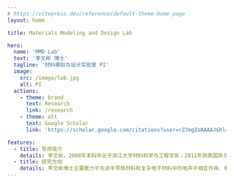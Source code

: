 ```yaml
---
# https://vitepress.dev/reference/default-theme-home-page
layout: home

title: Materials Modeling and Design Lab

hero:
  name: 'MMD Lab'
  text: '李文彬 博士'
  tagline: '材料模拟与设计实验室 PI'
  image:
    src: /image/lwb.jpg
    alt: PI
  actions:
    - theme: brand
      text: Research
      link: /research
    - theme: alt
      text: Google Scholar
      link: 'https://scholar.google.com/citations?user=rZ7mgIUAAAAJ&hl=en'

features:
  - title: 导师简介
    details: 李文彬，2008年本科毕业于浙江大学材料科学与工程学系；2011年获美国宾夕法尼亚大学材料科学与工程硕士学位；2015获美国麻省理工学院材料科学与工程博士学位。2015年至2017年在麻省理工学院Research Laboratory of Electronics从事博士后研究。2017年至2019年在欧盟玛丽·居里学者计划的资助下，在英国牛津大学工作。2019年10月全职加入西湖大学工学院，负责材料模拟与设计实验室。联系邮箱：liwenbin@westlake.edu.cn。
  - title: 研究方向
    details: 李文彬博士主要致力于先进半导体材料和复杂电子材料中的电声子相互作用、电学输运性质，以及物态调控研究，同时还开展软物质自组装材料分子模拟与机器学习辅助设计的相关研究。实验室致力于运用第一性原理计算、材料与物理理论、多尺度模拟，以及机器学习等手段，在基本物理层面实现对材料性能及其变化规律的深入理解，并结合物理规律、数据科学和人工智能来预测和筛选新材料，以期实现新型功能材料的加速研发。李文彬博士已在Nature Reviews Materials, Nature Communications, J. Am. Chem. Soc., Advanced Materials, npj Computational Materials等杂志上以通讯作者身份发表多篇学术论文。曾获欧盟Marie Skłodowska-Curie Individual Fellowship，牛津大学Wolfson学院Junior Research Fellowship, 并作为团队成员获2016年美国R&D 100 Award。
---
```

